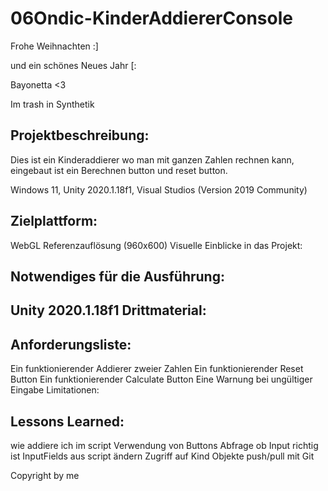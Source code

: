 # 06Ondic-KinderAddiererConsole
Frohe Weihnachten :]

und ein schönes Neues Jahr [:

Bayonetta <3

Im trash in Synthetik

## Projektbeschreibung:
Dies ist ein Kinderaddierer wo man mit ganzen Zahlen rechnen kann, eingebaut ist ein Berechnen button und reset button.

Windows 11, Unity 2020.1.18f1, Visual Studios (Version 2019 Community) 

## Zielplattform: 
WebGL Referenzauflösung (960x600) Visuelle Einblicke in das Projekt: 

## Notwendiges für die Ausführung:

## Unity 2020.1.18f1 Drittmaterial:

## Anforderungsliste:

Ein funktionierender Addierer zweier Zahlen
Ein funktionierender Reset Button
Ein funktionierender Calculate Button
Eine Warnung bei ungültiger Eingabe
Limitationen:

## Lessons Learned:

wie addiere ich im script
Verwendung von Buttons
Abfrage ob Input richtig ist
InputFields aus script ändern
Zugriff auf Kind Objekte
push/pull mit Git

Copyright by me
